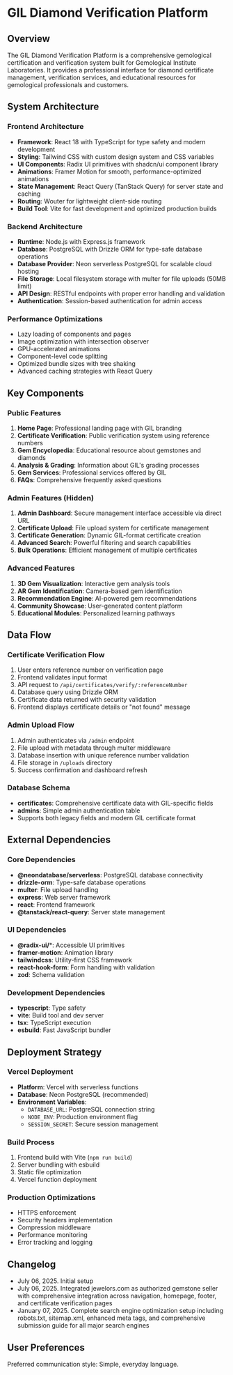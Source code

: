 # GIL Diamond Verification Platform

## Overview

The GIL Diamond Verification Platform is a comprehensive gemological certification and verification system built for Gemological Institute Laboratories. It provides a professional interface for diamond certificate management, verification services, and educational resources for gemological professionals and customers.

## System Architecture

### Frontend Architecture
- **Framework**: React 18 with TypeScript for type safety and modern development
- **Styling**: Tailwind CSS with custom design system and CSS variables
- **UI Components**: Radix UI primitives with shadcn/ui component library
- **Animations**: Framer Motion for smooth, performance-optimized animations
- **State Management**: React Query (TanStack Query) for server state and caching
- **Routing**: Wouter for lightweight client-side routing
- **Build Tool**: Vite for fast development and optimized production builds

### Backend Architecture
- **Runtime**: Node.js with Express.js framework
- **Database**: PostgreSQL with Drizzle ORM for type-safe database operations
- **Database Provider**: Neon serverless PostgreSQL for scalable cloud hosting
- **File Storage**: Local filesystem storage with multer for file uploads (50MB limit)
- **API Design**: RESTful endpoints with proper error handling and validation
- **Authentication**: Session-based authentication for admin access

### Performance Optimizations
- Lazy loading of components and pages
- Image optimization with intersection observer
- GPU-accelerated animations
- Component-level code splitting
- Optimized bundle sizes with tree shaking
- Advanced caching strategies with React Query

## Key Components

### Public Features
1. **Home Page**: Professional landing page with GIL branding
2. **Certificate Verification**: Public verification system using reference numbers
3. **Gem Encyclopedia**: Educational resource about gemstones and diamonds
4. **Analysis & Grading**: Information about GIL's grading processes
5. **Gem Services**: Professional services offered by GIL
6. **FAQs**: Comprehensive frequently asked questions

### Admin Features (Hidden)
1. **Admin Dashboard**: Secure management interface accessible via direct URL
2. **Certificate Upload**: File upload system for certificate management
3. **Certificate Generation**: Dynamic GIL-format certificate creation
4. **Advanced Search**: Powerful filtering and search capabilities
5. **Bulk Operations**: Efficient management of multiple certificates

### Advanced Features
1. **3D Gem Visualization**: Interactive gem analysis tools
2. **AR Gem Identification**: Camera-based gem identification
3. **Recommendation Engine**: AI-powered gem recommendations
4. **Community Showcase**: User-generated content platform
5. **Educational Modules**: Personalized learning pathways

## Data Flow

### Certificate Verification Flow
1. User enters reference number on verification page
2. Frontend validates input format
3. API request to `/api/certificates/verify/:referenceNumber`
4. Database query using Drizzle ORM
5. Certificate data returned with security validation
6. Frontend displays certificate details or "not found" message

### Admin Upload Flow
1. Admin authenticates via `/admin` endpoint
2. File upload with metadata through multer middleware
3. Database insertion with unique reference number validation
4. File storage in `/uploads` directory
5. Success confirmation and dashboard refresh

### Database Schema
- **certificates**: Comprehensive certificate data with GIL-specific fields
- **admins**: Simple admin authentication table
- Supports both legacy fields and modern GIL certificate format

## External Dependencies

### Core Dependencies
- **@neondatabase/serverless**: PostgreSQL database connectivity
- **drizzle-orm**: Type-safe database operations
- **multer**: File upload handling
- **express**: Web server framework
- **react**: Frontend framework
- **@tanstack/react-query**: Server state management

### UI Dependencies
- **@radix-ui/***: Accessible UI primitives
- **framer-motion**: Animation library
- **tailwindcss**: Utility-first CSS framework
- **react-hook-form**: Form handling with validation
- **zod**: Schema validation

### Development Dependencies
- **typescript**: Type safety
- **vite**: Build tool and dev server
- **tsx**: TypeScript execution
- **esbuild**: Fast JavaScript bundler

## Deployment Strategy

### Vercel Deployment
- **Platform**: Vercel with serverless functions
- **Database**: Neon PostgreSQL (recommended)
- **Environment Variables**: 
  - `DATABASE_URL`: PostgreSQL connection string
  - `NODE_ENV`: Production environment flag
  - `SESSION_SECRET`: Secure session management

### Build Process
1. Frontend build with Vite (`npm run build`)
2. Server bundling with esbuild
3. Static file optimization
4. Vercel function deployment

### Production Optimizations
- HTTPS enforcement
- Security headers implementation
- Compression middleware
- Performance monitoring
- Error tracking and logging

## Changelog

- July 06, 2025. Initial setup
- July 06, 2025. Integrated jewelors.com as authorized gemstone seller with comprehensive integration across navigation, homepage, footer, and certificate verification pages
- January 07, 2025. Complete search engine optimization setup including robots.txt, sitemap.xml, enhanced meta tags, and comprehensive submission guide for all major search engines

## User Preferences

Preferred communication style: Simple, everyday language.